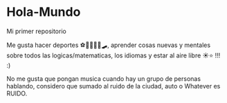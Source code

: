 # Hola-Mundo

Mi primer repositorio

Me gusta hacer deportes ⚽🧗🏼‍♀️🥏🛹, aprender cosas nuevas y mentales sobre todos las logicas/matematicas, los idiomas y estar al aire libre ☀⭐ !!! :)

No me gusta que pongan musica cuando hay un grupo de personas hablando, considero que sumado al ruido de la ciudad, auto o Whatever es RUIDO.
